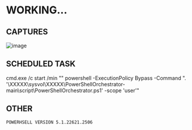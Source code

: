 # WORKING...


## CAPTURES
![image](https://github.com/noahlavis/PowerShellOrchestrator/assets/83171346/708973ba-dcc5-49b6-88ca-df7dea0fcb5c)

## SCHEDULED TASK
cmd.exe /c start /min "" powershell -ExecutionPolicy Bypass -Command ". '\\XXXXX\sysvol\XXXXX\PowerShellOrchestrator-main\script\PowerShellOrchestrator.ps1' -scope 'user'"

## OTHER
```sh
POWERHSELL VERSION 5.1.22621.2506
```

